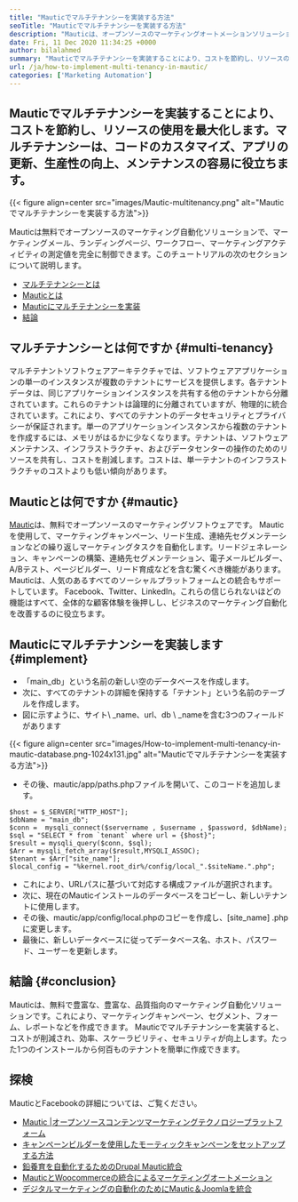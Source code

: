 ```yaml
---
title: "Mauticでマルチテナンシーを実装する方法" 
seoTitle: "Mauticでマルチテナンシーを実装する方法" 
description: "Mauticは、オープンソースのマーケティングオートメーションソリューションです。 Mauticにマルチテナンシーを実装すると、コストが削減され、効率とセキュリティが向上します。" 
date: Fri, 11 Dec 2020 11:34:25 +0000
author: bilalahmed
summary: "Mauticでマルチテナンシーを実装することにより、コストを節約し、リソースの使用を最大化します。マルチテナンシーは、コードのカスタマイズ、アプリの更新、生産性の向上、メンテナンスの容易に役立ちます。" 
url: /ja/how-to-implement-multi-tenancy-in-mautic/
categories: ['Marketing Automation']
---
```


## Mauticでマルチテナンシーを実装することにより、コストを節約し、リソースの使用を最大化します。マルチテナンシーは、コードのカスタマイズ、アプリの更新、生産性の向上、メンテナンスの容易に役立ちます。

{{< figure align=center src="images/Mautic-multitenancy.png" alt="Mauticでマルチテナンシーを実装する方法">}}

Mauticは無料でオープンソースのマーケティング自動化ソリューションで、マーケティングメール、ランディングページ、ワークフロー、マーケティングアクティビティの測定値を完全に制御できます。このチュートリアルの次のセクションについて説明します。
  * [マルチテナンシーとは][1]
  * [Mauticとは][2]
  * [Mauticにマルチテナンシーを実装][3]
  * [結論][4]

## マルチテナンシーとは何ですか {#multi-tenancy}

マルチテナントソフトウェアアーキテクチャでは、ソフトウェアアプリケーションの単一のインスタンスが複数のテナントにサービスを提供します。各テナントデータは、同じアプリケーションインスタンスを共有する他のテナントから分離されています。これらのテナントは論理的に分離されていますが、物理的に統合されています。これにより、すべてのテナントのデータセキュリティとプライバシーが保証されます。単一のアプリケーションインスタンスから複数のテナントを作成するには、メモリがはるかに少なくなります。テナントは、ソフトウェアメンテナンス、インフラストラクチャ、およびデータセンターの操作のためのリソースを共有し、コストを削減します。コストは、単一テナントのインフラストラクチャのコストよりも低い傾向があります。

## Mauticとは何ですか {#mautic}

[Mautic][5]は、無料でオープンソースのマーケティングソフトウェアです。 Mauticを使用して、マーケティングキャンペーン、リード生成、連絡先セグメンテーションなどの繰り返しマーケティングタスクを自動化します。リードジェネレーション、キャンペーンの構築、連絡先セグメンテーション、電子メールビルダー、A/Bテスト、ページビルダー、リード育成などを含む驚くべき機能があります。 Mauticは、人気のあるすべてのソーシャルプラットフォームとの統合もサポートしています。 Facebook、Twitter、LinkedIn。これらの信じられないほどの機能はすべて、全体的な顧客体験を後押しし、ビジネスのマーケティング自動化を改善するのに役立ちます。

## Mauticにマルチテナンシーを実装します {#implement}

* 「main_db」という名前の新しい空のデータベースを作成します。
* 次に、すべてのテナントの詳細を保持する「テナント」という名前のテーブルを作成します。
* 図に示すように、サイト\ _name、url、db \ _nameを含む3つのフィールドがあります

{{< figure align=center src="images/How-to-implement-multi-tenancy-in-mautic-database.png-1024x131.jpg" alt="Mauticでマルチテナンシーを実装する方法">}}

* その後、mautic/app/paths.phpファイルを開いて、このコードを追加します。
```
$host = $_SERVER["HTTP_HOST"];
$dbName = "main_db";
$conn =  mysqli_connect($servername , $username , $password, $dbName);
$sql = "SELECT * from `tenant` where url = {$host}";
$result = mysqli_query($conn, $sql);
$Arr = mysqli_fetch_array($result,MYSQLI_ASSOC);
$tenant = $Arr["site_name"];
$local_config = "%kernel.root_dir%/config/local_".$siteName.".php";
```
* これにより、URLパスに基づいて対応する構成ファイルが選択されます。
* 次に、現在のMauticインストールのデータベースをコピーし、新しいテナントに使用します。
* その後、mautic/app/config/local.phpのコピーを作成し、[site_name] .phpに変更します。
* 最後に、新しいデータベースに従ってデータベース名、ホスト、パスワード、ユーザーを更新します。

## 結論 {#conclusion}

Mauticは、無料で豊富な、豊富な、品質指向のマーケティング自動化ソリューションです。これにより、マーケティングキャンペーン、セグメント、フォーム、レポートなどを作成できます。 Mauticでマルチテナンシーを実装すると、コストが削減され、効率、スケーラビリティ、セキュリティが向上します。たった1つのインストールから何百ものテナントを簡単に作成できます。

## 探検
MauticとFacebookの詳細については、ご覧ください。
  * [Mautic |オープンソースコンテンツマーケティングテクノロジープラットフォーム][5]
  * [キャンペーンビルダーを使用したモーティックキャンペーンをセットアップする方法][6]
  * [鉛養育を自動化するためのDrupal Mautic統合][7]
  * [MauticとWoocommerceの統合によるマーケティングオートメーション][8]
  * [デジタルマーケティングの自動化のためにMautic＆Joomlaを統合][9]



 [1]: #multi-tenancy
 [2]: #mautic
 [3]: #implement
 [4]: #conclusion
 [5]: https://products.containerize.com/marketing-automation/mautic
 [6]: https://blog.containerize.com/marketing-automation/how-to-setup-marketing-campaigns-using-mautic-campaign-builder/
 [7]: https://blog.containerize.com/content-management/drupal-tutorial-automate-lead-growth-with-drupal-mautic/
 [8]: https://blog.containerize.com/blogging/marketing-automation-using-mautic-and-wordpress-woocommerce/
 [9]: https://blog.containerize.com/content-management/integrate-mautic-with-joomla-for-marketing-automation/
